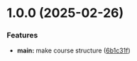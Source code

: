 # 1.0.0 (2025-02-26)


### Features

* **main:** make course structure ([6b1c31f](https://github.com/bibzana/os-intro/commit/6b1c31ff76eeb2e6ff121f07abb2ac26f2c759f4))



